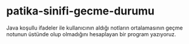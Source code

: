 # patika-sinifi-gecme-durumu
Java koşullu ifadeler ile kullanıcının aldığı notların ortalamasının geçme notunun üstünde olup olmadığını hesaplayan bir program yazıyoruz.
